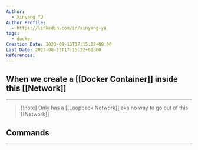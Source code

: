 ```yaml
---
Author:
  - Xinyang YU
Author Profile:
  - https://linkedin.com/in/xinyang-yu
tags:
  - docker
Creation Date: 2023-08-13T17:15:22+08:00
Last Date: 2023-08-13T17:15:22+08:00
References:
---
```

## When we create a [[Docker Container]] inside this [[Network]]
---
>[!note] Only has a [[Loopback Network]] aka no way to go out of this [[Network]]




## Commands
---